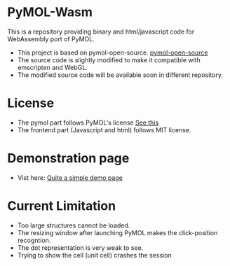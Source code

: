 # PyMOL-Wasm
This is a repository providing binary and html/javascript code for WebAssembly port of PyMOL.

* This project is based on pymol-open-source. [pymol-open-source](https://github.com/schrodinger/pymol-open-source)
* The source code is slightly modified to make it compatible with emscripten and WebGL.
* The modified source code will be available soon in different repository.

# License

* The pymol part follows PyMOL's license [See this](https://github.com/schrodinger/pymol-open-source/blob/master/LICENSE)
* The frontend part (Javascript and html) follows MIT license.

# Demonstration page
* Vist here: [Quite a simple demo page](https://yakomaxa.github.io/PyMOL-Wasm/)

# Current Limitation

* Too large structures cannot be loaded.
* The resizing window after launching PyMOL makes the click-position recogntion.
* The dot representation is very weak to see.
* Trying to show the cell (unit cell) crashes the session
